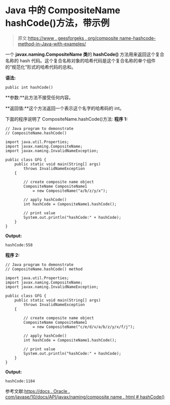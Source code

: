 # Java 中的 CompositeName hashCode()方法，带示例

> 原文:[https://www . geesforgeks . org/composite name-hashcode-method-in-Java-with-examples/](https://www.geeksforgeeks.org/compositename-hashcode-method-in-java-with-examples/)

一个 **javax.naming.CompositeName 类**的 **hashCode()** 方法用来返回这个复合名称的 hash 代码。这个复合名称对象的哈希代码是这个复合名称的单个组件的“规范化”形式的哈希代码的总和。

**语法:**

```
public int hashCode()

```

**参数:**此方法不接受任何内容。

**返回值:**这个方法返回一个表示这个名字的哈希码的 int。

下面的程序说明了 CompositeName.hashCode()方法:
**程序 1:**

```
// Java program to demonstrate
// CompositeName.hashCode()

import java.util.Properties;
import javax.naming.CompositeName;
import javax.naming.InvalidNameException;

public class GFG {
    public static void main(String[] args)
        throws InvalidNameException
    {

        // create composite name object
        CompositeName CompositeName1
            = new CompositeName("a/b/z/y/x");

        // apply hashCode()
        int hashCode = CompositeName1.hashCode();

        // print value
        System.out.println("hashCode:" + hashCode);
    }
}
```

**Output:**

```
hashCode:558

```

**程序 2:**

```
// Java program to demonstrate
// CompositeName.hashCode() method

import java.util.Properties;
import javax.naming.CompositeName;
import javax.naming.InvalidNameException;

public class GFG {
    public static void main(String[] args)
        throws InvalidNameException
    {

        // create composite name object
        CompositeName CompositeName1
            = new CompositeName("c/e/d/v/a/b/z/y/x/f/j");

        // apply hashCode()
        int hashCode = CompositeName1.hashCode();

        // print value
        System.out.println("hashCode:" + hashCode);
    }
}
```

**Output:**

```
hashCode:1184

```

参考文献:[https://docs . Oracle . com/javase/10/docs/API/javax/naming/composite name . html # hashCode()](https://docs.oracle.com/javase/10/docs/api/javax/naming/CompositeName.html#hashCode())